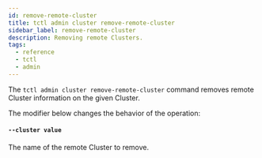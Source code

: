 ```yaml
---
id: remove-remote-cluster
title: tctl admin cluster remove-remote-cluster
sidebar_label: remove-remote-cluster
description: Removing remote Clusters.
tags:
  - reference
  - tctl
  - admin
---
```


The `tctl admin cluster remove-remote-cluster` command removes remote Cluster information on the given Cluster.

The modifier below changes the behavior of the operation:

#### `--cluster value`

The name of the remote Cluster to remove.
